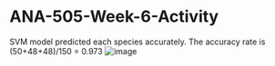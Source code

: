 # ANA-505-Week-6-Activity
SVM model predicted each species accurately. The accuracy rate is (50+48+48)/150 = 0.973
![image](https://user-images.githubusercontent.com/97697543/164999357-6cfa553d-a737-4727-adbc-1a54cd5c5cb7.png)
